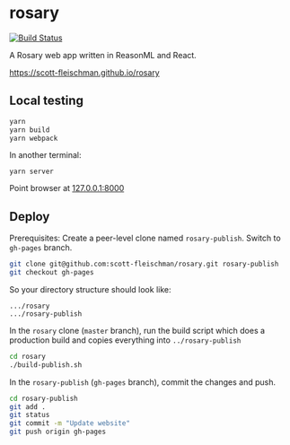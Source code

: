 # rosary

[![Build Status](https://travis-ci.org/scott-fleischman/rosary.svg?branch=master)](https://travis-ci.org/scott-fleischman/rosary)

A Rosary web app written in ReasonML and React.

https://scott-fleischman.github.io/rosary

## Local testing
```sh
yarn
yarn build
yarn webpack
```

In another terminal:
```
yarn server
```

Point browser at [127.0.0.1:8000](http://127.0.0.1/)

## Deploy
Prerequisites: Create a peer-level clone named `rosary-publish`. Switch to `gh-pages` branch.
```sh
git clone git@github.com:scott-fleischman/rosary.git rosary-publish
git checkout gh-pages
```

So your directory structure should look like:
```
.../rosary
.../rosary-publish
```

In the `rosary` clone (`master` branch), run the build script which does a production build and copies everything into `../rosary-publish`
```sh
cd rosary
./build-publish.sh
```

In the `rosary-publish` (`gh-pages` branch), commit the changes and push.
```sh
cd rosary-publish
git add .
git status
git commit -m "Update website"
git push origin gh-pages
```
